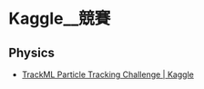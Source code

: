 # Kaggle__競賽

## Physics

- [TrackML Particle Tracking Challenge | Kaggle](https://www.kaggle.com/c/trackml-particle-identification)

